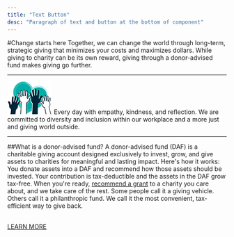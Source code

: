 ```yaml
---
title: "Text Button"
desc: "Paragraph of text and button at the bottom of component"
---
```


#Change starts here
Together, we can change the world through long-term, strategic giving that minimizes your costs and maximizes dollars. While giving to charity can be its own reward, giving through a donor-advised fund makes giving go further.
<br/>
************
<div class="simple-wrapper">

![handsicon](../images/handicon.png)
Every day with empathy, kindness, and reflection. We are committed to diversity and inclusion within our workplace and a more just and giving world outside.

</div>

************
##What is a donor-advised fund?
A donor-advised fund (DAF) is a charitable giving account designed exclusively to invest, grow, and give assets to charities for meaningful and lasting impact. Here's how it works: You donate assets into a DAF and recommend how those assets should be invested. Your contribution is tax-deductible and the assets in the DAF grow tax-free. When you're ready, [recommend a grant](#) to a charity you care about, and we take care of the rest. Some people call it a giving vehicle. Others call it a philanthropic fund. We call it the most convenient, tax-efficient way to give back.
<br/>
<br/>
<div class="flex">
<div class="primary-btn">

[LEARN MORE](#)
<div class="new_arrow lg"><span class="arrow_line"><span></span></span></div> 
</div>
</div>